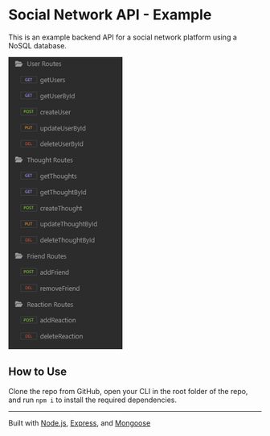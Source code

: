 # Social Network API - Example

This is an example backend API for a social network platform using a NoSQL database.

![Insomnia Routes](./SocialNetworkApiRoutes.png)

## How to Use 

Clone the repo from GitHub, open your CLI in the root folder of the repo, and run `npm i` to install the required dependencies.

---
Built with [Node.js](https://nodejs.org/en), [Express](https://expressjs.com/), and [Mongoose](https://mongoosejs.com/)